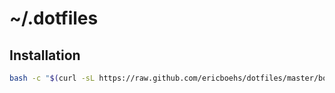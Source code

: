 # ~/.dotfiles

## Installation
``` sh
bash -c "$(curl -sL https://raw.github.com/ericboehs/dotfiles/master/bootstrap.sh)"
```
